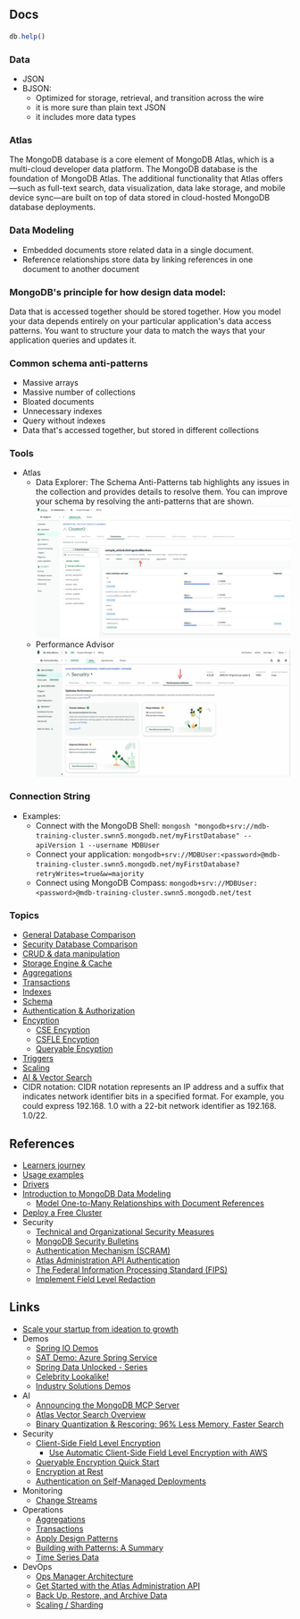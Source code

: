 
## Docs 

```js
db.help()
```

### Data
- JSON
- BJSON: 
    - Optimized for storage, retrieval, and transition across the wire
    - it is more sure than plain text JSON
    - it includes more data types

### Atlas
The MongoDB database is a core element of MongoDB Atlas, which is a multi-cloud developer data platform. The MongoDB database is the foundation of MongoDB Atlas. The additional functionality that Atlas offers—such as full-text search, data visualization, data lake storage, and mobile device sync—are built on top of data stored in cloud-hosted MongoDB database deployments.

### Data Modeling
- Embedded documents store related data in a single document.
- Reference relationships store data by linking references in one document to another document

### MongoDB's principle for how design data model:
Data that is accessed together should be stored together. How you model your data depends entirely on your particular application's data access patterns. You want to structure your data to match the ways that your application queries and updates it.

### Common schema anti-patterns
- Massive arrays
- Massive number of collections 
- Bloated documents 
- Unnecessary indexes
- Query without indexes
- Data that's accessed together, but stored in different collections 

### Tools 
- Atlas 
    - Data Explorer: The Schema Anti-Patterns tab highlights any issues in the collection and provides details to resolve them. You can improve your schema by resolving the anti-patterns that are shown.
    ![](../rsc/data.explore.jpg)
    - Performance Advisor
    ![](../rsc/performance.tool.jpg)

### Connection String
- Examples:
    - Connect with the MongoDB Shell: `mongosh "mongodb+srv://mdb-training-cluster.swnn5.mongodb.net/myFirstDatabase" --apiVersion 1 --username MDBUser`
    - Connect your application: `mongodb+srv://MDBUser:<password>@mdb-training-cluster.swnn5.mongodb.net/myFirstDatabase?retryWrites=true&w=majority`
    - Connect using MongoDB Compass: `mongodb+srv://MDBUser:<password>@mdb-training-cluster.swnn5.mongodb.net/test`

### Topics
- [General Database Comparison](./comparison.md)
- [Security Database Comparison](./security/comparison.security.md)
- [CRUD & data manipulation](./crud.md)
- [Storage Engine & Cache](./features/Wired.Tiger.md)
- [Aggregations](./agregation.md)
- [Transactions](./transactions.md)
- [Indexes](./indexes.md)
- [Schema](./schema.md)
- [Authentication & Authorization](./security/auth.md)
- [Encyption](./security/encryption.md)
    - [CSE Encyption](./security/encryption.cse.md)
    - [CSFLE Encyption](./security/encryption.csfle.md)
    - [Queryable Encyption](./security/encryption.queryable.md)
- [Triggers](./triggers.md)
- [Scaling](./scaling.md)
- [AI & Vector Search](./ai.md)
- CIDR notation: CIDR notation represents an IP address and a suffix that indicates network identifier bits in a specified format. For example, you could express 192.168. 1.0 with a 22-bit network identifier as 192.168. 1.0/22.

## References 
- [Learners journey](https://learn.mongodb.com/pages/learners-journey)
- [Usage examples](https://www.mongodb.com/docs/drivers/node/current/usage-examples/)
- [Drivers](https://www.mongodb.com/docs/drivers/)
- [Introduction to MongoDB Data Modeling](https://learn.mongodb.com/learn/course/introduction-to-mongodb-data-modeling/conclusion/learn?client=customer&page=2)
    - [Model One-to-Many Relationships with Document References](https://www.mongodb.com/docs/manual/tutorial/model-referenced-one-to-many-relationships-between-documents/?_ga=2.64006886.810066485.1665291537-836515500.1666025886)
- [Deploy a Free Cluster](https://www.mongodb.com/docs/atlas/tutorial/deploy-free-tier-cluster/?utm_source=Iterable&utm_medium=email&utm_campaign=campaign_7715097)
- Security
    - [Technical and Organizational Security Measures](https://www.mongodb.com/legal/customer-service-agreement/technical-and-organizational-security-measures)
    - [MongoDB Security Bulletins](https://www.mongodb.com/resources/products/mongodb-security-bulletins)
    - [Authentication Mechanism (SCRAM)](https://www.mongodb.com/docs/manual/core/security-scram/)
    - [Atlas Administration API Authentication](https://www.mongodb.com/docs/atlas/api/api-authentication/)
    - [The Federal Information Processing Standard (FIPS)](https://www.mongodb.com/docs/manual/tutorial/configure-fips/#std-label-fips-overview)
    - [Implement Field Level Redaction](https://www.mongodb.com/docs/manual/tutorial/implement-field-level-redaction/)

## Links
- [Scale your startup from ideation to growth](https://www.mongodb.com/solutions/startups)
- Demos
    - [Spring IO Demos](https://sites.google.com/mongodb.com/springio-mongodb/home)
    - [SAT Demo: Azure Spring Service](https://github.com/mongodb-industry-solutions/sat-azure-spring-demo)
    - [Spring Data Unlocked - Series](https://github.com/mongodb-developer/spring-data-unlocked)
    - [Celebrity Lookalike!](https://mongodb-celeb-search.com/)
    - [Industry Solutions Demos](https://demo-portal.industrysolutions.prod.corp.mongodb.com/)
- AI
    - [Announcing the MongoDB MCP Server](https://www.mongodb.com/blog/post/announcing-mongodb-mcp-server)
    - [Atlas Vector Search Overview](https://www.mongodb.com/docs/atlas/atlas-vector-search/vector-search-overview/)
    - [Binary Quantization & Rescoring: 96% Less Memory, Faster Search](https://www.mongodb.com/blog/post/binary-quantization-rescoring-96-less-memory-faster-search)
- Security
    - [Client-Side Field Level Encryption](https://www.mongodb.com/docs/manual/core/csfle/)
        - [Use Automatic Client-Side Field Level Encryption with AWS](https://www.mongodb.com/docs/manual/core/csfle/tutorials/aws/aws-automatic/)
    - [Queryable Encryption Quick Start](https://www.mongodb.com/docs/manual/core/queryable-encryption/quick-start/)
    - [Encryption at Rest](https://www.mongodb.com/docs/manual/core/security-encryption-at-rest/)
    - [Authentication on Self-Managed Deployments](https://www.mongodb.com/docs/manual/core/authentication/)
- Monitoring
    - [Change Streams](https://www.mongodb.com/docs/manual/changeStreams/)
- Operations
    - [Aggregations](https://www.mongodb.com/docs/manual/aggregation/)
    - [Transactions](https://www.mongodb.com/docs/manual/core/transactions/)
    - [Apply Design Patterns](https://www.mongodb.com/docs/manual/data-modeling/schema-design-process/apply-patterns/)
    - [Building with Patterns: A Summary](https://www.mongodb.com/blog/post/building-with-patterns-a-summary)
    - [Time Series Data](https://www.mongodb.com/docs/manual/core/timeseries/timeseries-bucketing/)
- DevOps
    - [Ops Manager Architecture](https://www.mongodb.com/docs/ops-manager/current/core/system-overview/)
    - [Get Started with the Atlas Administration API](https://www.mongodb.com/docs/atlas/configure-api-access/)
    - [Back Up, Restore, and Archive Data](https://www.mongodb.com/docs/atlas/backup-restore-cluster/)
    - [Scaling / Sharding](https://www.mongodb.com/docs/manual/sharding/)